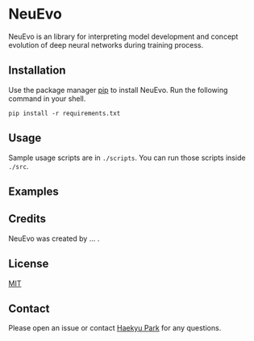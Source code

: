 # NeuEvo
NeuEvo is an library for interpreting model development and concept evolution of 
deep neural networks during training process.

## Installation
Use the package manager [pip](https://pip.pypa.io/en/stable/) to install NeuEvo.
Run the following command in your shell.
```shell
pip install -r requirements.txt
```

## Usage
Sample usage scripts are in `./scripts`. 
You can run those scripts inside `./src`.

## Examples

## Credits
NeuEvo was created by ... .

## License
[MIT](https://choosealicense.com/licenses/mit/)

## Contact
Please open an issue or contact [Haekyu Park](https://haekyu.com) 
for any questions.